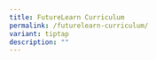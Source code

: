 ```yaml
---
title: FutureLearn Curriculum
permalink: /futurelearn-curriculum/
variant: tiptap
description: ""
---
```

